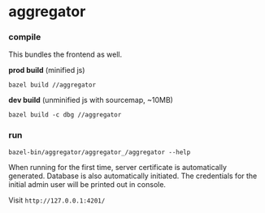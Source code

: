 # aggregator

### compile

This bundles the frontend as well.

**prod build** (minified js)

```
bazel build //aggregator
```

**dev build** (unminified js with sourcemap, ~10MB)

```
bazel build -c dbg //aggregator
```

### run

```
bazel-bin/aggregator/aggregator_/aggregator --help
```

When running for the first time, server certificate is automatically generated. Database is also automatically initiated.
The credentials for the initial admin user will be printed out in console.

Visit `http://127.0.0.1:4201/`
